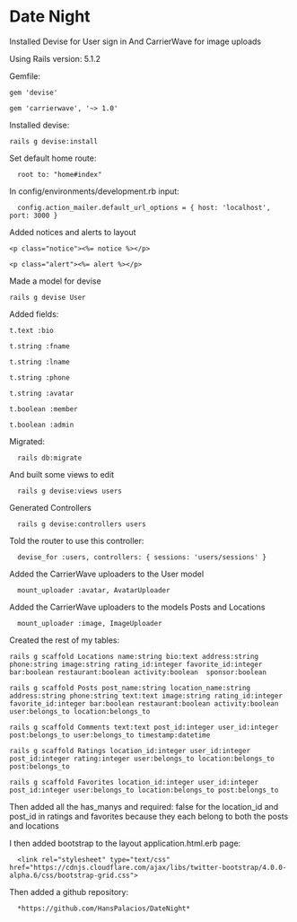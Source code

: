 # Date Night 


Installed Devise for User sign in
And CarrierWave for image uploads

Using Rails version: 5.1.2

Gemfile:

    gem 'devise'

    gem 'carrierwave', '~> 1.0'

Installed devise:

    rails g devise:install

Set default home route:

	  root to: "home#index"

In config/environments/development.rb input:

	  config.action_mailer.default_url_options = { host: 'localhost', port: 3000 }

Added notices and alerts to layout

    <p class="notice"><%= notice %></p>

    <p class="alert"><%= alert %></p>

 Made a model for devise

	rails g devise User

Added fields:

    t.text :bio

    t.string :fname

    t.string :lname

    t.string :phone

    t.string :avatar

    t.boolean :member

    t.boolean :admin

Migrated:

	  rails db:migrate 

And built some views to edit     

	  rails g devise:views users   

Generated Controllers

	  rails g devise:controllers users

Told the router to use this controller:

	  devise_for :users, controllers: { sessions: 'users/sessions' }

Added the CarrierWave uploaders to the User model

	  mount_uploader :avatar, AvatarUploader

Added the CarrierWave uploaders to the models Posts and Locations

	  mount_uploader :image, ImageUploader

Created the rest of my tables:
	
    rails g scaffold Locations name:string bio:text address:string phone:string image:string rating_id:integer favorite_id:integer bar:boolean restaurant:boolean activity:boolean  sponsor:boolean 

    rails g scaffold Posts post_name:string location_name:string address:string phone:string text:text image:string rating_id:integer favorite_id:integer bar:boolean restaurant:boolean activity:boolean user:belongs_to location:belongs_to

    rails g scaffold Comments text:text post_id:integer user_id:integer post:belongs_to user:belongs_to timestamp:datetime

    rails g scaffold Ratings location_id:integer user_id:integer post_id:integer rating:integer user:belongs_to location:belongs_to post:belongs_to

    rails g scaffold Favorites location_id:integer user_id:integer post_id:integer user:belongs_to location:belongs_to post:belongs_to

Then added all the has_manys and required: false for the location_id and post_id in ratings and favorites because they each belong to both the posts and locations

I then added bootstrap to the layout application.html.erb page:

	  <link rel="stylesheet" type="text/css" href="https://cdnjs.cloudflare.com/ajax/libs/twitter-bootstrap/4.0.0-alpha.6/css/bootstrap-grid.css">

Then added a github repository: 

	  *https://github.com/HansPalacios/DateNight*

